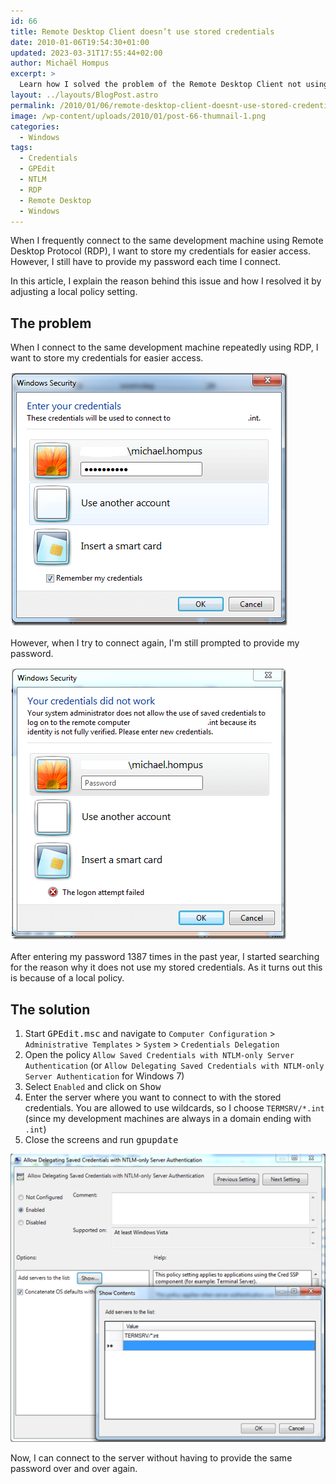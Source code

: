 ```yaml
---
id: 66
title: Remote Desktop Client doesn’t use stored credentials
date: 2010-01-06T19:54:30+01:00
updated: 2023-03-31T17:55:44+02:00
author: Michaël Hompus
excerpt: >
  Learn how I solved the problem of the Remote Desktop Client not using stored credentials due to a local policy setting, and simplified my RDP connections.
layout: ../layouts/BlogPost.astro
permalink: /2010/01/06/remote-desktop-client-doesnt-use-stored-credentials/
image: /wp-content/uploads/2010/01/post-66-thumnail-1.png
categories:
  - Windows
tags:
  - Credentials
  - GPEdit
  - NTLM
  - RDP
  - Remote Desktop
  - Windows
---
```


When I frequently connect to the same development machine using Remote Desktop Protocol (RDP),
I want to store my credentials for easier access.
However, I still have to provide my password each time I connect.

In this article, I explain the reason behind this issue and how I resolved it by adjusting a local policy setting.

<!--more-->

## The problem

When I connect to the same development machine repeatedly using RDP,
I want to store my credentials for easier access.

![First logon attempt](/wp-content/uploads/2010/01/first-logon-attempt.png "First logon attempt")

However, when I try to connect again, I'm still prompted to provide my password.

![Second logon attempt](/wp-content/uploads/2010/01/second-logon-attempt.png "Second logon attempt")

After entering my password 1387 times in the past year,
I started searching for the reason why it does not use my stored credentials.
As it turns out this is because of a local policy.

## The solution

1. Start <kbd>GPEdit.msc</kbd> and navigate to `Computer Configuration` > `Administrative Templates` > `System` > `Credentials Delegation`
2. Open the policy `Allow Saved Credentials with NTLM-only Server Authentication`
   (or `Allow Delegating Saved Credentials with NTLM-only Server Authentication` for Windows 7)
3. Select `Enabled` and click on <kbd>Show</kbd>
4. Enter the server where you want to connect to with the stored credentials.
   You are allowed to use wildcards, so I choose `TERMSRV/*.int`
   (since my development machines are always in a domain ending with `.int`)
5. Close the screens and run <kbd>gpupdate</kbd>

![Allow delegating saved credentials](/wp-content/uploads/2010/01/allow-delegating-saved-credentials.png "Allow delegating saved credentials")

Now, I can connect to the server without having to provide the same password over and over again.
